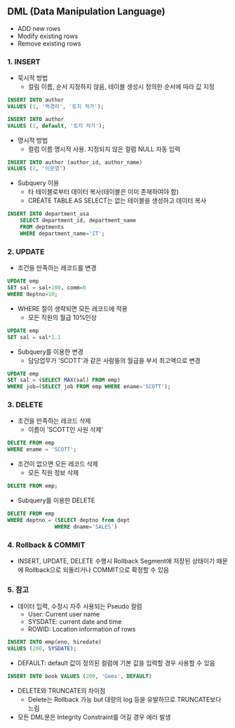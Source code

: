 ## DML (Data Manipulation Language)

- ADD new rows
- Modify existing rows
- Remove existing rows

### 1. INSERT

- 묵시적 방법
  - 컬림 이름, 순서 지정하지 않음, 테이블 생성시 정의한 순서에 따라 값 지정

```sql
INSERT INTO author
VALUES (1, '박경리', '토지 작가');
```

```sql
INSERT INTO author
VALUES (1, default, '토지 작가');
```

- 명시적 방법
  - 컬럼 이름 명시적 사용. 지정되지 않은 컬럼 NULL 자동 입력

```sql
INSERT INTO author (author_id, author_name)
VALUES (2, '이문열')
```

- Subquery 이용
  - 타 테이블로부터 데이터 복사(테이블은 이미 존재하여야 함)
  - CREATE TABLE AS SELECT는 없는 테이블을 생성하고 데이터 복사

```sql
INSERT INTO department_usa
	SELECT department_id, department_name
	FROM deptments
	WHERE department_name='IT';
```

### 2. UPDATE

- 조건을 만족하는 레코드를 변경

```sql
UPDATE emp
SET sal = sal+100, comm=0
WHERE deptno=10;
```

- WHERE 절이 생략되면 모든 레코드에 적용
  - 모든 직원의 월급 10%인상

```sql
UPDATE emp
SET sal = sal*1.1
```

- Subquery를 이용한 변경
  - 담당업무가 'SCOTT'과 같은 사람들의 월급을 부서 최고액으로 변경

```sql
UPDATE emp
SET sal = (SELECT MAX(sal) FROM emp)
WHERE job=(SELECT job FROM emp WHERE ename='SCOTT');
```

### 3. DELETE

- 조건을 만족하는 레코드 삭제
  - 이름이 'SCOTT인 사원 삭제'

```sql
DELETE FROM emp
WHERE ename = 'SCOTT';
```

- 조건이 없으면 모든 레코드 삭제
  - 모든 직원 정보 삭제

```sql
DELETE FROM emp;
```

- Subquery를 이용한 DELETE

```sql
DELETE FROM emp
WHERE deptno = (SELECT deptno from dept
               WHERE dname='SALES')
```

### 4. Rollback & COMMIT

- INSERT, UPDATE, DELETE 수행시 Rollback Segment에 저장된 상태이기 때문에 Rollback으로 되돌리거나 COMMIT으로 확정할 수 있음

### 5. 참고

- 데이터 입력, 수정시 자주 사용되는 Pseudo 컬럼
  - User: Current user name
  - SYSDATE: current date and time
  - ROWID: Location information of rows

```sql
INSERT INTO emp(eno, hiredate)
VALUES (200, SYSDATE);
```

- DEFAULT: default 값이 정의된 컬럼에 기본 값을 입력할 경우 사용할 수 있음

```sql
INSERT INTO book VALUES (200, 'Gems', DEFAULT)
```

- DELETE와 TRUNCATE의 차이점
  - Delete는 Rollback 가능 but 대량의 log 등을 유발하므로 TRUNCATE보다 느림
- 모든 DML문은 Integrity Constraint를 어길 경우 에러 발생



